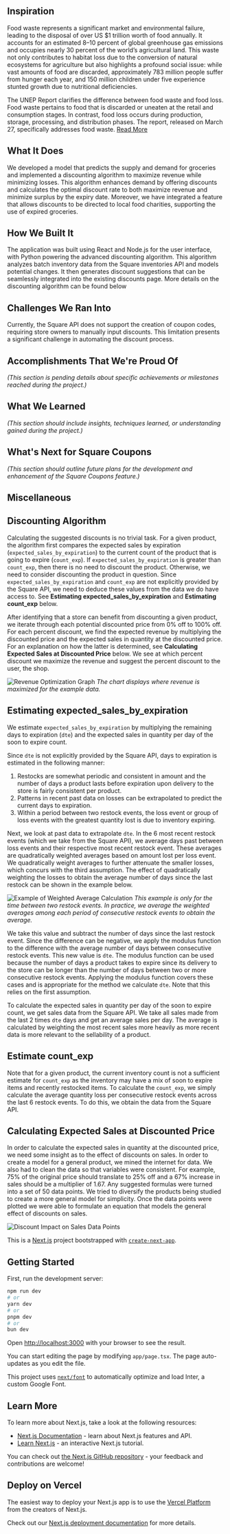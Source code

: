 ## Inspiration
Food waste represents a significant market and environmental failure, leading to the disposal of over US $1 trillion worth of food annually. It accounts for an estimated 8–10 percent of global greenhouse gas emissions and occupies nearly 30 percent of the world’s agricultural land. This waste not only contributes to habitat loss due to the conversion of natural ecosystems for agriculture but also highlights a profound social issue: while vast amounts of food are discarded, approximately 783 million people suffer from hunger each year, and 150 million children under five experience stunted growth due to nutritional deficiencies.

The UNEP Report clarifies the difference between food waste and food loss. Food waste pertains to food that is discarded or uneaten at the retail and consumption stages. In contrast, food loss occurs during production, storage, processing, and distribution phases. The report, released on March 27, specifically addresses food waste. [Read More](https://wellbeingintl.org/the-food-waste-challenge/?gad_source=1&gclid=CjwKCAjwoa2xBhACEiwA1sb1BLGjX91VOgb2mIOxLPsJB9VgLmQwBqTpNQtwECQgm2yU5cGPZoxoKhoCMsAQAvD_BwE)

## What It Does
We developed a model that predicts the supply and demand for groceries and implemented a discounting algorithm to maximize revenue while minimizing losses. This algorithm enhances demand by offering discounts and calculates the optimal discount rate to both maximize revenue and minimize surplus by the expiry date. Moreover, we have integrated a feature that allows discounts to be directed to local food charities, supporting the use of expired groceries.

## How We Built It
The application was built using React and Node.js for the user interface, with Python powering the advanced discounting algorithm. This algorithm analyzes batch inventory data from the Square inventories API and models potential changes. It then generates discount suggestions that can be seamlessly integrated into the existing discounts page. More details on the discounting algorithm can be found below

## Challenges We Ran Into
Currently, the Square API does not support the creation of coupon codes, requiring store owners to manually input discounts. This limitation presents a significant challenge in automating the discount process.

## Accomplishments That We're Proud Of
*(This section is pending details about specific achievements or milestones reached during the project.)*

## What We Learned
*(This section should include insights, techniques learned, or understanding gained during the project.)*

## What's Next for Square Coupons
*(This section should outline future plans for the development and enhancement of the Square Coupons feature.)*

## Miscellaneous

## Discounting Algorithm
Calculating the suggested discounts is no trivial task. For a given product, the algorithm first compares the expected sales by expiration (`expected_sales_by_expiration`) to the current count of the product that is going to expire (`count_exp`). If `expected_sales_by_expiration` is greater than `count_exp`, then there is no need to discount the product. Otherwise, we need to consider discounting the product in question. Since `expected_sales_by_expiration` and `count_exp` are not explicitly provided by the Square API, we need to deduce these values from the data we do have access to. See **Estimating expected_sales_by_expiration** and **Estimating count_exp** below.

After identifying that a store can benefit from discounting a given product, we iterate through each potential discounted price from 0% off to 100% off. For each percent discount, we find the expected revenue by multiplying the discounted price and the expected sales in quantity at the discounted price. For an explanation on how the latter is determined, see **Calculating Expected Sales at Discounted Price** below. We see at which percent discount we maximize the revenue and suggest the percent discount to the user, the shop.

![Revenue Optimization Graph](public/images/main.png)
*The chart displays where revenue is maximized for the example data.*

## Estimating expected_sales_by_expiration

We estimate `expected_sales_by_expiration` by multiplying the remaining days to expiration (`dte`) and the expected sales in quantity per day of the soon to expire count.

Since `dte` is not explicitly provided by the Square API, days to expiration is estimated in the following manner:

1. Restocks are somewhat periodic and consistent in amount and the number of days a product lasts before expiration upon delivery to the store is fairly consistent per product.
2. Patterns in recent past data on losses can be extrapolated to predict the current days to expiration.
3. Within a period between two restock events, the loss event or group of loss events with the greatest quantity lost is due to inventory expiring.

Next, we look at past data to extrapolate `dte`. In the 6 most recent restock events (which we take from the Square API), we average days past between loss events and their respective most recent restock event. These averages are quadratically weighted averages based on amount lost per loss event. We quadratically weight averages to further attenuate the smaller losses, which concurs with the third assumption. The effect of quadratically weighting the losses to obtain the average number of days since the last restock can be shown in the example below.

![Example of Weighted Average Calculation](public/images/)
*This example is only for the time between two restock events. In practice, we average the weighted averages among each period of consecutive restock events to obtain the average.*

We take this value and subtract the number of days since the last restock event. Since the difference can be negative, we apply the modulus function to the difference with the average number of days between consecutive restock events. This new value is `dte`. The modulus function can be used because the number of days a product takes to expire since its delivery to the store can be longer than the number of days between two or more consecutive restock events. Applying the modulus function covers these cases and is appropriate for the method we calculate `dte`. Note that this relies on the first assumption.

To calculate the expected sales in quantity per day of the soon to expire count, we get sales data from the Square API. We take all sales made from the last 2 times `dte` days and get an average sales per day. The average is calculated by weighting the most recent sales more heavily as more recent data is more relevant to the sellability of a product.

## Estimate count_exp

Note that for a given product, the current inventory count is not a sufficient estimate for `count_exp` as the inventory may have a mix of soon to expire items and recently restocked items. To calculate the `count_exp`, we simply calculate the average quantity loss per consecutive restock events across the last 6 restock events. To do this, we obtain the data from the Square API.

## Calculating Expected Sales at Discounted Price

In order to calculate the expected sales in quantity at the discounted price, we need some insight as to the effect of discounts on sales. In order to create a model for a general product, we mined the internet for data. We also had to clean the data so that variables were consistent. For example, 75% of the original price should translate to 25% off and a 67% increase in sales should be a multiplier of 1.67. Any suggested formulas were turned into a set of 50 data points. We tried to diversify the products being studied to create a more general model for simplicity. Once the data points were plotted we were able to formulate an equation that models the general effect of discounts on sales.

![Discount Impact on Sales Data Points](public/images/output.png)


This is a [Next.js](https://nextjs.org/) project bootstrapped with [`create-next-app`](https://github.com/vercel/next.js/tree/canary/packages/create-next-app).

## Getting Started

First, run the development server:

```bash
npm run dev
# or
yarn dev
# or
pnpm dev
# or
bun dev
```

Open [http://localhost:3000](http://localhost:3000) with your browser to see the result.

You can start editing the page by modifying `app/page.tsx`. The page auto-updates as you edit the file.

This project uses [`next/font`](https://nextjs.org/docs/basic-features/font-optimization) to automatically optimize and load Inter, a custom Google Font.

## Learn More

To learn more about Next.js, take a look at the following resources:

- [Next.js Documentation](https://nextjs.org/docs) - learn about Next.js features and API.
- [Learn Next.js](https://nextjs.org/learn) - an interactive Next.js tutorial.

You can check out [the Next.js GitHub repository](https://github.com/vercel/next.js/) - your feedback and contributions are welcome!

## Deploy on Vercel

The easiest way to deploy your Next.js app is to use the [Vercel Platform](https://vercel.com/new?utm_medium=default-template&filter=next.js&utm_source=create-next-app&utm_campaign=create-next-app-readme) from the creators of Next.js.

Check out our [Next.js deployment documentation](https://nextjs.org/docs/deployment) for more details.
